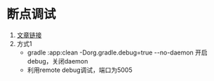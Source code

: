 # 断点调试
1. [文章链接](https://fucknmb.com/2017/07/05/%E5%8F%88%E6%8E%8C%E6%8F%A1%E4%BA%86%E4%B8%80%E9%A1%B9%E6%96%B0%E6%8A%80%E8%83%BD-%E6%96%AD%E7%82%B9%E8%B0%83%E8%AF%95Gradle%E6%8F%92%E4%BB%B6/)
2. 方式1
    - gradle :app:clean -Dorg.gradle.debug=true  --no-daemon  开启debug，关闭daemon
    - 利用remote debug调试，端口为5005